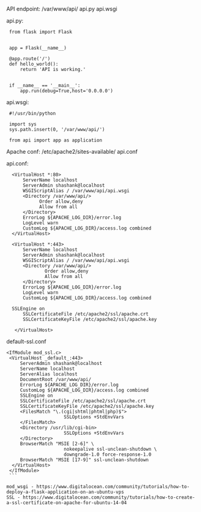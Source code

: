 API endpoint:
/var/www/api/
   api.py
   api.wsgi
   
   api.py:
   ```
    from flask import Flask


    app = Flask(__name__)

    @app.route('/')
    def hello_world():
        return 'API is working.'


    if __name__ == '__main__':
        app.run(debug=True,host='0.0.0.0')
   ```
   
   api.wsgi:
   ```
    #!/usr/bin/python

    import sys
    sys.path.insert(0, '/var/www/api/')

    from api import app as application
   ```

Apache conf:
/etc/apache2/sites-available/
  api.conf
  
  api.conf:
  ```
    <VirtualHost *:80>
	    ServerName localhost
	    ServerAdmin shashank@localhost
	    WSGIScriptAlias / /var/www/api/api.wsgi
	    <Directory /var/www/api/>
		      Order allow,deny
		      Allow from all
	    </Directory>
	    ErrorLog ${APACHE_LOG_DIR}/error.log
	    LogLevel warn
	    CustomLog ${APACHE_LOG_DIR}/access.log combined
    </VirtualHost>
    
    <VirtualHost *:443>
        ServerName localhost
        ServerAdmin shashank@localhost
        WSGIScriptAlias / /var/www/api/api.wsgi
        <Directory /var/www/api/>
                Order allow,deny
                Allow from all
        </Directory>
        ErrorLog ${APACHE_LOG_DIR}/error.log
        LogLevel warn
        CustomLog ${APACHE_LOG_DIR}/access.log combined

	SSLEngine on
        SSLCertificateFile /etc/apache2/ssl/apache.crt
        SSLCertificateKeyFile /etc/apache2/ssl/apache.key

     </VirtualHost>
   ```
   
   default-ssl.conf
   ```
   <IfModule mod_ssl.c>
    <VirtualHost _default_:443>
        ServerAdmin shashank@localhost
        ServerName localhost
        ServerAlias localhost
        DocumentRoot /var/www/api/
        ErrorLog ${APACHE_LOG_DIR}/error.log
        CustomLog ${APACHE_LOG_DIR}/access.log combined
        SSLEngine on
        SSLCertificateFile /etc/apache2/ssl/apache.crt
        SSLCertificateKeyFile /etc/apache2/ssl/apache.key
        <FilesMatch "\.(cgi|shtml|phtml|php)$">
                        SSLOptions +StdEnvVars
        </FilesMatch>
        <Directory /usr/lib/cgi-bin>
                        SSLOptions +StdEnvVars
        </Directory>
        BrowserMatch "MSIE [2-6]" \
                        nokeepalive ssl-unclean-shutdown \
                        downgrade-1.0 force-response-1.0
        BrowserMatch "MSIE [17-9]" ssl-unclean-shutdown
     </VirtualHost>
    </IfModule>
    ```
   
mod_wsgi - https://www.digitalocean.com/community/tutorials/how-to-deploy-a-flask-application-on-an-ubuntu-vps
SSL - https://www.digitalocean.com/community/tutorials/how-to-create-a-ssl-certificate-on-apache-for-ubuntu-14-04
